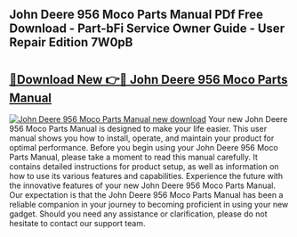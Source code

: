 ## John Deere 956 Moco Parts Manual PDf Free Download - Part-bFi Service Owner Guide - User Repair Edition 7W0pB

# <h2><a href="http://bc89588.oget.top/?id=John+Deere+956+Moco+Parts+Manual">🔗Download New 👉🔴 John Deere 956 Moco Parts Manual</a></h2>

[![John Deere 956 Moco Parts Manual new download](https://i.imgur.com/5g1atiW.png)](http://bc89588.oget.top/?id=John+Deere+956+Moco+Parts+Manual)
Your new John Deere 956 Moco Parts Manual is designed to make your life easier. This user manual shows you how to install, operate, and maintain your product for optimal performance. Before you begin using your John Deere 956 Moco Parts Manual, please take a moment to read this manual carefully. It contains detailed instructions for product setup, as well as information on how to use its various features and capabilities. Experience the future with the innovative features of your new John Deere 956 Moco Parts Manual. Our expectation is that the John Deere 956 Moco Parts Manual has been a reliable companion in your journey to becoming proficient in using your new gadget. Should you need any assistance or clarification, please do not hesitate to contact our support team.
